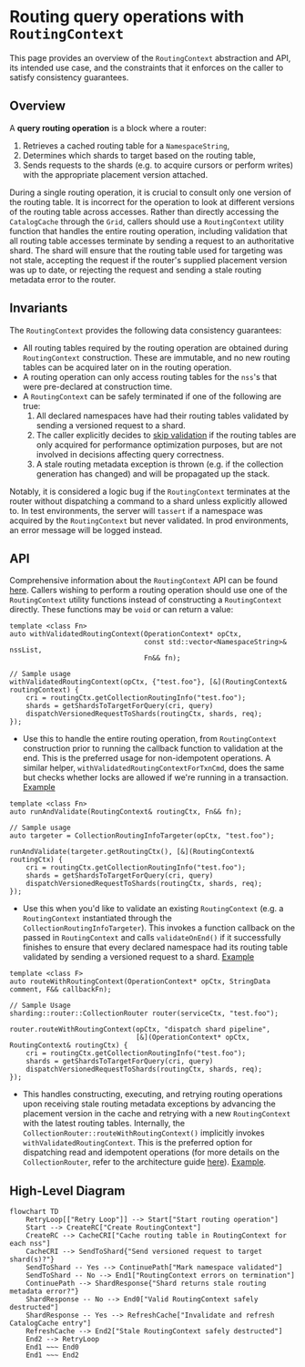 # Routing query operations with `RoutingContext`

This page provides an overview of the `RoutingContext` abstraction and API, its intended use case, and the constraints that it enforces on the caller to satisfy consistency guarantees.

## Overview

A **query routing operation** is a block where a router:

1. Retrieves a cached routing table for a `NamespaceString`,
1. Determines which shards to target based on the routing table,
1. Sends requests to the shards (e.g. to acquire cursors or perform writes) with the appropriate placement version attached.

During a single routing operation, it is crucial to consult only one version of the routing table. It is incorrect for the operation to look at different versions of the routing table across accesses. Rather than directly accessing the `CatalogCache` through the `Grid`, callers should use a `RoutingContext` utility function that handles the entire routing operation, including validation that all routing table accesses terminate by sending a request to an authoritative shard. The shard will ensure that the routing table used for targeting was not stale, accepting the request if the router's supplied placement version was up to date, or rejecting the request and sending a stale routing metadata error to the router.

## Invariants

The `RoutingContext` provides the following data consistency guarantees:

- All routing tables required by the routing operation are obtained during `RoutingContext` construction. These are immutable, and no new routing tables can be acquired later on in the routing operation.
- A routing operation can only access routing tables for the `nss`'s that were pre-declared at construction time.
- A `RoutingContext` can be safely terminated if one of the following are true:
  1.  All declared namespaces have had their routing tables validated by sending a versioned request to a shard.
  1.  The caller explicitly decides to [skip validation](https://github.com/mongodb/mongo/blob/e5c9c5f963e60334beed8162190364858130721b/src/mongo/s/routing_context.h#L110) if the routing tables are only acquired for performance optimization purposes, but are not involved in decisions affecting query correctness.
  1.  A stale routing metadata exception is thrown (e.g. if the collection generation has changed) and will be propagated up the stack.

Notably, it is considered a logic bug if the `RoutingContext` terminates at the router without dispatching a command to a shard unless explicitly allowed to. In test environments, the server will `tassert` if a namespace was acquired by the `RoutingContext` but never validated. In prod environments, an error message will be logged instead.

## API

Comprehensive information about the `RoutingContext` API can be found [here](https://github.com/mongodb/mongo/blob/e5c9c5f963e60334beed8162190364858130721b/src/mongo/s/routing_context.h#L48-L56). Callers wishing to perform a routing operation should use one of the `RoutingContext` utility functions instead of constructing a `RoutingContext` directly. These functions may be `void` or can return a value:

```
template <class Fn>
auto withValidatedRoutingContext(OperationContext* opCtx,
                                 const std::vector<NamespaceString>& nssList,
                                 Fn&& fn);

// Sample usage
withValidatedRoutingContext(opCtx, {"test.foo"}, [&](RoutingContext& routingContext) {
    cri = routingCtx.getCollectionRoutingInfo("test.foo");
    shards = getShardsToTargetForQuery(cri, query)
    dispatchVersionedRequestToShards(routingCtx, shards, req);
});
```

- Use this to handle the entire routing operation, from `RoutingContext` construction prior to running the callback function to validation at the end. This is the preferred usage for non-idempotent operations. A similar helper, `withValidatedRoutingContextForTxnCmd`, does the same but checks whether locks are allowed if we're running in a transaction. [Example](https://github.com/mongodb/mongo/blob/e5c9c5f963e60334beed8162190364858130721b/src/mongo/db/pipeline/sharded_agg_helpers.cpp#L664-L695)

```
template <class Fn>
auto runAndValidate(RoutingContext& routingCtx, Fn&& fn);

// Sample usage
auto targeter = CollectionRoutingInfoTargeter(opCtx, "test.foo");

runAndValidate(targeter.getRoutingCtx(), [&](RoutingContext& routingCtx) {
    cri = routingCtx.getCollectionRoutingInfo("test.foo");
    shards = getShardsToTargetForQuery(cri, query)
    dispatchVersionedRequestToShards(routingCtx, shards, req);
});
```

- Use this when you'd like to validate an existing `RoutingContext` (e.g. a `RoutingContext` instantiated through the `CollectionRoutingInfoTargeter`). This invokes a function callback on the passed in `RoutingContext` and calls `validateOnEnd()` if it successfully finishes to ensure that every declared namespace had its routing table validated by sending a versioned request to a shard. [Example](https://github.com/mongodb/mongo/blob/e5c9c5f963e60334beed8162190364858130721b/src/mongo/s/commands/query_cmd/cluster_distinct_cmd.cpp#L404-L525)

```
template <class F>
auto routeWithRoutingContext(OperationContext* opCtx, StringData comment, F&& callbackFn);

// Sample Usage
sharding::router::CollectionRouter router(serviceCtx, "test.foo");

router.routeWithRoutingContext(opCtx, "dispatch shard pipeline",
                               [&](OperationContext* opCtx, RoutingContext& routingCtx) {
    cri = routingCtx.getCollectionRoutingInfo("test.foo");
    shards = getShardsToTargetForQuery(cri, query)
    dispatchVersionedRequestToShards(routingCtx, shards, req);
});
```

- This handles constructing, executing, and retrying routing operations upon receiving stale routing metadata exceptions by advancing the placement version in the cache and retrying with a new `RoutingContext` with the latest routing tables. Internally, the `CollectionRouter::routeWithRoutingContext()` implicitly invokes `withValidatedRoutingContext`. This is the preferred option for dispatching read and idempotent operations (for more details on the `CollectionRouter`, refer to the architecture guide [here](../README_router_role_api.md)). [Example](https://github.com/mongodb/mongo/blob/e5c9c5f963e60334beed8162190364858130721b/src/mongo/db/pipeline/sharded_agg_helpers.cpp#L1754-L1800).

## High-Level Diagram

```mermaid
flowchart TD
    RetryLoop[["Retry Loop"]] --> Start["Start routing operation"]
    Start --> CreateRC["Create RoutingContext"]
    CreateRC --> CacheCRI["Cache routing table in RoutingContext for each nss"]
    CacheCRI --> SendToShard{"Send versioned request to target shard(s)?"}
    SendToShard -- Yes --> ContinuePath["Mark namespace validated"]
    SendToShard -- No --> End1["RoutingContext errors on termination"]
    ContinuePath --> ShardResponse{"Shard returns stale routing metadata error?"}
    ShardResponse -- No --> End0["Valid RoutingContext safely destructed"]
    ShardResponse -- Yes --> RefreshCache["Invalidate and refresh CatalogCache entry"]
    RefreshCache --> End2["Stale RoutingContext safely destructed"]
    End2 --> RetryLoop
    End1 ~~~ End0
    End1 ~~~ End2
```
